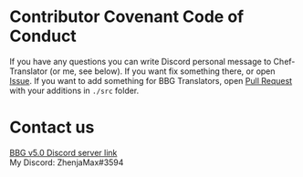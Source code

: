 # Contributor Covenant Code of Conduct

If you have any questions you can write Discord personal message to Chef-Translator (or me, see below). If you want fix something there, or open [Issue](https://github.com/ZhenjaMax/BBG-Translator-tools/issues).
If you want to add something for BBG Translators, open [Pull Request](https://github.com/ZhenjaMax/BBG-Translator-tools/pulls) with your additions in `./src` folder.

# Contact us

[BBG v5.0 Discord server link](https://discord.gg/jHJ4HrZabE)</br>
My Discord: ZhenjaMax#3594

